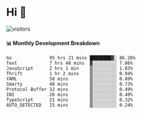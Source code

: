 # Hi 👋
 
![visitors](https://visitor-badge.glitch.me/badge?page_id=sorcererxw.sorcererx)

#### 📊 Monthly Development Breakdown

<!--START_SECTION:waka-->
```text
Go              95 hrs 21 mins ████████▓░ 86.26%
Text            7 hrs 48 mins  ▓░░░░░░░░░ 7.06%
JavaScript      2 hrs 1 min    ▒░░░░░░░░░ 1.83%
Thrift          1 hr 2 mins    ▒░░░░░░░░░ 0.94%
YAML            58 mins        ▒░░░░░░░░░ 0.89%
Smarty          48 mins        ▒░░░░░░░░░ 0.73%
Protocol Buffer 32 mins        ▒░░░░░░░░░ 0.49%
INI             26 mins        ▒░░░░░░░░░ 0.40%
TypeScript      21 mins        ▒░░░░░░░░░ 0.32%
AUTO_DETECTED   15 mins        ▒░░░░░░░░░ 0.24%
```
<!--END_SECTION:waka-->
